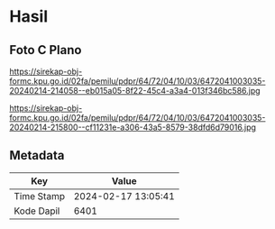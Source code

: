 # Hasil

## Foto C Plano

https://sirekap-obj-formc.kpu.go.id/02fa/pemilu/pdpr/64/72/04/10/03/6472041003035-20240214-214058--eb015a05-8f22-45c4-a3a4-013f346bc586.jpg

https://sirekap-obj-formc.kpu.go.id/02fa/pemilu/pdpr/64/72/04/10/03/6472041003035-20240214-215800--cf11231e-a306-43a5-8579-38dfd6d79016.jpg


## Metadata

| Key        | Value               |
| ---------- | ------------------- |
| Time Stamp | 2024-02-17 13:05:41 |
| Kode Dapil | 6401                |



